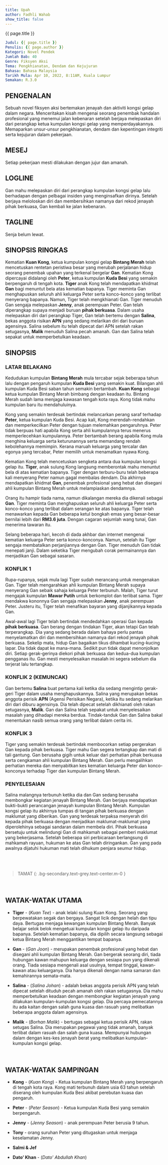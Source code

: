 ```yaml
---
title: Upah
author: Fadhli Wahab
show_title: false
---
```

<div class="hero my-6 py-6 text-center">{{ page.title }}</div>

```yml
Judul: {{ page.title }}  
Penulis: {{ page.author }}  
Kategori: Novel Pendek  
Jumlah Bab: 40  
Genre: Fiksyen Aksi  
Tema: Pengkhianatan, Dendam dan Kejujuran  
Bahasa: Bahasa Malaysia  
Tarikh Mula: Apr 10, 2022, 8:11AM, Kuala Lumpur
Semakan: R.3.0
```

## PENGENALAN
Sebuah novel fiksyen aksi bertemakan jenayah dan aktiviti kongsi gelap dalam negara.  Menceritakan kisah mengenai seorang penembak handalan profesional yang menemui jalan kebenaran setelah berjaya melepaskan diri dari perangkap ketua kumpulan kongsi gelap yang memperdayakannya.  Memaparkan unsur-unsur pengkhianatan, dendam dan kepentingan integriti serta kejujuran dalam pekerjaan.

## MESEJ
Setiap pekerjaan mesti dilakukan dengan jujur dan amanah.

## LOGLINE
Gan mahu melepaskan diri dari perangkap kumpulan kongsi gelap lalu berhadapan dengan pelbagai insiden yang menginsafkan dirinya.  Setelah berjaya meloloskan diri dan membersihkan namanya dari rekod jenayah pihak berkuasa, Gan kembali ke jalan kebenaran.

## TAGLINE
Senja belum lewat.

## SINOPSIS RINGKAS
Kematian **Kuan Kong**, ketua kumpulan kongsi gelap **Bintang Merah** telah mencetuskan rentetan peristiwa besar yang merubah perjalanan hidup seorang penembak upahan yang terkenal bergelar **Gan**.  Kematian Kong dipercayai didalangi oleh **Peter**, ketua kumpulan **Kuda Besi** yang semakin berpengaruh di tengah kota.  **Tiger** anak Kong telah mendapatkan khidmat **Gan** bagi menuntut bela atas kematian bapanya.  Tiger meminta Gan menghapuskan seluruh ahli keluarga Peter serta konco-konco yang terlibat menyerang bapanya.  Namun, Tiger telah mengkhianati Gan.  Tiger menuduh Gan sengaja melepaskan **Jenny**, anak perempuan Peter.  Gan telah diperangkap supaya menjadi buruan **pihak berkuasa**.  Dalam usaha melepaskan diri dari perangkap Tiger, Gan telah bertemu dengan **Salina**, bekas anggota risikan **APN** yang sedang melarikan diri dari buruan agensinya.  Salina sebelum itu telah dipecat dari APN setelah rakan setugasnya, **Malik** menuduh Salina pecah amanah.  Gan dan Salina telah sepakat untuk memperbetulkan keadaan.

## SINOPSIS

### LATAR BELAKANG
Kedudukan kumpulan **Bintang Merah** mula tercabar sejak beberapa tahun lalu dengan pengaruh kumpulan **Kuda Besi** yang semakin kuat.  Bilangan ahli kumpulan Kuda Besi saban tahun semakin bertambah.  **Kuan Kong** sebagai ketua kumpulan Bintang Merah bimbang dengan keadaan itu.  Bintang Merah sudah lama menjaga kawasan tengah kota raya.  Kong tidak mahu kumpulan baru itu mendahuluinya.

Kong yang semakin terdesak bertindak melancarkan perang saraf terhadap **Peter**, ketua kumpulan Kuda Besi.  Acap kali, Kong merendah-rendahkan dan memperkecilkan Peter dengan tujuan melemahkan pengaruhnya.  Peter tidak berpuas hati apabila Kong serta ahli kumpulannya terus menerus memperlecehkan kumpulannya.  Peter bertambah berang apabila Kong mula menghina keluarga serta keturunannya serta memandang rendah kebolehannya memimpin.  Kerana maruah keluarga yang tercalar dan egonya yang tercabar, Peter memilih untuk menamatkan nyawa Kong.

Kematian Kong telah mencetuskan sengketa antara dua kumpulan kongsi gelap itu.  **Tiger**, anak sulung Kong langsung memberontak mahu menuntut bela di atas kematian bapanya.  Tiger dengan terburu-buru telah beberapa kali menyerang Peter namun gagal membalas dendam.  Dia akhirnya mendapatkan khidmat **Gan**, penembak profesional yang hebat dan disegani ahli kumpulan Bintang Merah untuk melampiaskan dendamnya.

Orang itu hampir tiada nama, namun dikalangan mereka dia dikenali sebagai **Gan**.  Tiger meminta Gan menghapuskan seluruh ahli keluarga Peter serta konco-konco yang terlibat dalam serangan ke atas bapanya.  Tiger telah menawarkan kepada Gan beberapa ketul bongkah emas yang besar-besar bernilai lebih dari **RM3.6 juta**.  Dengan cagaran sejumlah wang tunai, Gan menerima tawaran itu.

Selang beberapa hari, kecoh di dada akhbar dan internet mengenai kematian keluarga Peter serta konco-konconya.  Namun, setelah itu Tiger sengaja membatalkan perjanjiannya dengan Gan.  Tiger menuduh Gan tidak menepati janji.  Dalam seketika Tiger mengubah corak permainannya dan menjadikan Gan sebagai sasaran.

### KONFLIK 1
Rupa-rupanya, sejak mula lagi Tiger sudah merancang untuk mengenakan Gan.  Tiger telah mengarahkan ahli kumpulan Bintang Merah supaya menyerang Gan sebaik sahaja keluarga Peter terbunuh.  Malah, Tiger turut mengajak kumpulan **Mawar Putih** untuk berkomplot dan terlibat sama.  Tiger mendakwa kononnya Gan sengaja melepaskan **Jenny**, anak perempuan Peter.  Justeru itu, Tiger telah menafikan bayaran yang dijanjikannya kepada Gan.

Awal-awal lagi Tiger telah bertindak mendedahkan operasi Gan kepada **pihak berkuasa**.  Gan berang dengan tindakan Tiger, akan tetapi Gan telah terperangkap.  Dia yang sedang berada dalam bahaya perlu pantas menyelamatkan diri dan membersihkan namanya dari rekod jenayah pihak berkuasa.  Sekelip mata, hidup Gan bagaikan tikus dihambat kucing-kucing lapar.  Dia tidak dapat ke mana-mana.  Sedikit pun tidak dapat menonjolkan diri.  Setiap gerak-gerinya diekori pihak berkuasa dan kedua-dua kumpulan pengganas itu.  Gan mesti menyelesaikan masalah ini segera sebelum dia terjerat lalu tertangkap.

### KONFLIK 2 (KEMUNCAK)
Gan bertemu **Salina** buat pertama kali ketika dia sedang mengintip gerak-geri Tiger dalam usaha menghapuskannya.  Salina yang  merupakan bekas anggota perisik **APN** (Agensi Perisikan Negara), ketika itu sedang melarikan diri dari diburu agensinya.  Dia telah dipecat setelah dikhianati oleh rakan setugasnya, **Malik**.  Gan dan Salina telah sepakat untuk menyelesaikan masalah yang dihadapi mereka berdua.  Tindak-tanduk Gan dan Salina bakal menentukan nasib semua orang yang terlibat dalam cerita ini.

### KONFLIK 3
Tiger yang semakin terdesak bertindak membocorkan setiap pergerakan Gan kepada pihak berkuasa.  Tiger mahu Gan segera tertangkap dan mati di tali gantung.  Gan berusaha gigih untuk keluar dari perhatian pihak berkuasa serta cengkaman ahli kumpulan Bintang Merah.  Gan perlu mengalihkan perhatian mereka dan menyabitkan kes kematian keluarga Peter dan konco-konconya terhadap Tiger dan kumpulan Bintang Merah.

### PENYELESAIAN
Salina malangnya terbunuh ketika dia dan Gan sedang berusaha membongkar kegiatan jenayah Bintang Merah.  Gan berjaya mendapatkan bukti-bukti perancangan jenayah kumpulan Bintang Merah.  Kumpulan kongsi gelap itu akhirnya tumpas di tangan pihak berkuasa dengan maklumat yang diberikan.  Gan yang terdesak terpaksa menyerah diri kepada pihak berkuasa dengan menjadikan maklumat-maklumat yang diperolehinya sebagai sandaran dalam membela diri.  Pihak berkuasa bersetuju untuk melindungi Gan di mahkamah sebagai pemberi maklumat yang bekerjasama.  Setelah beberapa siri perbicaraan berlangsung di mahkamah rayuan, hukuman ke atas Gan telah diringankan.  Gan yang pada awalnya dijatuhi hukuman mati telah dihukum penjara seumur hidup.

<div style="margin-top:4rem"></div>

> TAMAT
{: .bg-secondary.text-grey.text-center.m-0 }

<div style="margin-top:4rem"></div>


## WATAK-WATAK UTAMA

- **Tiger** - (_Kuan Tee_) - anak lelaki sulung Kuan Kong.  Seorang yang berpewatakan segak dan bergaya.  Sangat licik dengan helah dan tipu daya.  Bertugas menjaga kewangan kumpulan Bintang Merah.  Banyak belajar selok belok mengetuai kumpulan kongsi gelap itu daripada bapanya.  Setelah kematian bapanya, dia dipilih secara langsung sebagai ketua Bintang Merah menggantikan tempat bapanya.

- **Gan** - (_Gan Joon_) - merupakan penembak profesional yang hebat dan disegani ahli kumpulan Bintang Merah.  Gan bergerak seorang diri,  tiada hubungan kawan mahupun keluarga dengan sesiapa pun yang dikenali orang.  Tiada sesiapa mengenali asal usulnya, tempat tinggal, kawan-kawan atau keluarganya.  Dia hanya dikenali dengan nama samaran dan kemahirannya semata-mata.

- **Salina** - (_Salina Johan_) - adalah bekas anggota perisik APN yang telah dipecat setelah dituduh pecah amanah oleh rakan setugasnya.  Dia mahu memperbetulkan keadaan dengan membongkar kegiatan jenayah yang dilakukan kumpulan-kumpulan kongsi gelap.  Dia percaya pemecatannya itu ada kaitan dengan salah guna kuasa dan rasuah yang melibatkan beberapa anggota dalam agensinya.

- **Malik** - (_Borhan Malik_) - bertugas sebagai ketua perisik APN, rakan setugas Salina.  Dia merupakan pegawai yang tidak amanah, banyak terlibat dalam rasuah dan salah guna kuasa.  Mempunyai hubungan dalam dengan kes-kes jenayah berat yang melibatkan kumpulan-kumpulan kongsi gelap.


<div style="margin-top:4rem"></div>

## WATAK-WATAK SAMPINGAN

- **Kong** - (_Kuan Kong_) - Ketua kumpulan Bintang Merah yang berpengaruh di tengah kota raya.  Kong mati terbunuh dalam usia 63 tahun setelah diserang oleh kumpulan Kuda Besi akibat perebutan kuasa dan pengaruh.

- **Peter** - (_Peter Season_) - Ketua kumpulan Kuda Besi yang semakin berpengaruh.

- **Jenny** - (_Jenny Season_) - anak perempuan Peter berusia 9 tahun.

- **Tony** - orang suruhan Peter yang ditugaskan untuk menjaga keselamatan Jenny.

- **Salmi &amp; Jef**

- **Dato’ Khan** - (_Dato' Abdullah Khan_)


<div style="margin-top:4rem"></div>
<style>
.markdown-body h3{ color:seagreen }
.markdown-body p{ text-indent:4rem;margin-bottom:16px; }
.markdown-body li p,
.markdown-body p.m-0,
.markdown-body blockquote p{ text-indent:unset;margin-bottom:.5rem; }
</style>
